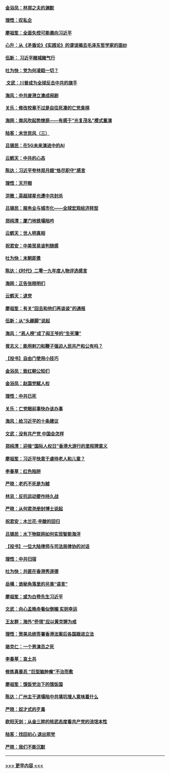 #### [金浴凤：林郑之夫的渊默](../pages/nsc993/n11737735.md?t=12222201) 
#### [理悟：叹私企](../pages/nsc993/n11737715.md?t=12222201) 
#### [廖祖笙：全面失控可能袭向习近平](../pages/nsc993/n11737704.md?t=12222201) 
#### [心升：从《矛盾论》《实践论》的谬误揭去毛泽东哲学家的面纱](../pages/nsc993/n11736962.md?t=12222201) 
#### [伍新： 习近平赌城赌气行](../pages/nsc993/n11736929.md?t=12222201) 
#### [吐为快：党为何凌蹈一切？](../pages/nsc993/n11736915.md?t=12222201) 
#### [ 文武：川普成为全球反击中共的旗手](../pages/nsc993/n11736882.md?t=12222201) 
#### [海风：中共废港立澳成闹剧](../pages/nsc993/n11735857.md?t=12222201) 
#### [关乐：修改校章不过是自往死凑的亡党臭棋](../pages/nsc993/n11735097.md?t=12222201) 
#### [海网：南风吹起势燎原——有感于“光复茂名”模式重演](../pages/nsc993/n11732308.md?t=12222201) 
#### [陆客：末世民风（三）](../pages/nsc993/n11732211.md?t=12222201) 
#### [吕锡民：在5G未来演进中的AI](../pages/nsc993/n11730010.md?t=12222201) 
#### [云鹤天：中共的心态](../pages/nsc993/n11729906.md?t=12222201) 
#### [陈达：习近平夸林郑月娥“恪尽职守”感言](../pages/nsc993/n11729881.md?t=12222201) 
#### [理悟：天开眼](../pages/nsc993/n11729699.md?t=12222201) 
#### [洪微：英超球星也遭中共封杀](../pages/nsc993/n11727243.md?t=12222201) 
#### [吕锡民：服务业与城市化——全球宏观经济转型](../pages/nsc993/n11725845.md?t=12222201) 
#### [郑纯清：厦门地铁塌陷吟](../pages/nsc993/n11725813.md?t=12222201) 
#### [云鹤天：世人明真相](../pages/nsc993/n11725621.md?t=12222201) 
#### [祝君安：中美贸易谈判随感](../pages/nsc993/n11725609.md?t=12222201) 
#### [吐为快：末朝即景](../pages/nsc993/n11723365.md?t=12222201) 
#### [陈达：《时代》二零一九年度人物评选感言](../pages/nsc993/n11723337.md?t=12222201) 
#### [海网：正告张晓明们](../pages/nsc993/n11723228.md?t=12222201) 
#### [云鹤天：退党](../pages/nsc993/n11723056.md?t=12222201) 
#### [廖祖笙：有关“回去和他们再谈谈”的通报](../pages/nsc993/n11722442.md?t=12222201) 
#### [伍新：从“头踢脚”说起](../pages/nsc993/n11722429.md?t=12222201) 
#### [海风：“恶人榜”成了阎王爷的“生死簿”](../pages/nsc993/n11722272.md?t=12222201) 
#### [胥志义：能用剌刀和鞭子强迫人民共产和公有吗？](../pages/nsc993/n11720569.md?t=12222201) 
#### [【投书】自由门使用小技巧](../pages/nsc993/n11720180.md?t=12222201) 
#### [金浴凤：致红朝公知们](../pages/nsc993/n11720563.md?t=12222201) 
#### [金浴凤：赵国党赋人权](../pages/nsc993/n11720533.md?t=12222201) 
#### [理悟：中共已死](../pages/nsc993/n11720233.md?t=12222201) 
#### [关乐：亡党眼前事快办该办事](../pages/nsc993/n11719160.md?t=12222201) 
#### [海风：给习近平的十条建议](../pages/nsc993/n11717616.md?t=12222201) 
#### [文武：没有共产党 中国会怎样](../pages/nsc993/n11717584.md?t=12222201) 
#### [郑纯清：迎接“国际人权日”香港大游行的里程牌意义](../pages/nsc993/n11717417.md?t=12222201) 
#### [廖祖笙：习近平快意于虐待老人和儿童？](../pages/nsc993/n11715313.md?t=12222201) 
#### [李春草：红色陷阱](../pages/nsc993/n11715029.md?t=12222201) 
#### [严晓：老朽不死是为贼](../pages/nsc993/n11712910.md?t=12222201) 
#### [林忌：反抗运动要作持久战](../pages/nsc993/n11712623.md?t=12222201) 
#### [严晓：从何君尧册封博士说起](../pages/nsc993/n11712465.md?t=12222201) 
#### [祝君安：木兰花·辛酸的回归](../pages/nsc993/n11712381.md?t=12222201) 
#### [吕锡民：水下物联网如何实现智能海洋](../pages/nsc993/n11711158.md?t=12222201) 
#### [【投书】一位大陆律师与司法局律协的对话](../pages/nsc993/n11709675.md?t=12222201) 
#### [理悟：中共归宿](../pages/nsc993/n11710059.md?t=12222201) 
#### [吐为快：共匪在香港秀道德](../pages/nsc993/n11709979.md?t=12222201) 
#### [岳横：诡秘角落里的另类“语言”](../pages/nsc993/n11709792.md?t=12222201) 
#### [廖祖笙：或为白卷先生习近平](../pages/nsc993/n11708330.md?t=12222201) 
#### [文武：向心孟晚舟看似倒楣 实则幸运](../pages/nsc993/n11708236.md?t=12222201) 
#### [王友群：海外“侨领”应以黄克锵为戒](../pages/nsc993/n11706176.md?t=12222201) 
#### [理悟：贺美总统签署香港法案后各国跟进立法](../pages/nsc993/n11706853.md?t=12222201) 
#### [骆克仁：一个男演员之死](../pages/nsc993/n11706677.md?t=12222201) 
#### [李春草：哀土共](../pages/nsc993/n11706255.md?t=12222201) 
#### [修炼真善忍 “巨型脑肿瘤”不治而愈](../pages/nsc993/n11705340.md?t=12222201) 
#### [廖祖笙：饿饭党治下的饿饭国](../pages/nsc993/n11705085.md?t=12222201) 
#### [陈达：广州主干道塌陷中共填坑埋人意味着什么](../pages/nsc993/n11705046.md?t=12222201) 
#### [严晓：奴才式的歹毒](../pages/nsc993/n11704826.md?t=12222201) 
#### [欧阳天剑：从金三胖的核武态度看共产党的流氓本性](../pages/nsc993/n11702238.md?t=12222201) 
#### [陆客：找回初心 退出邪党](../pages/nsc993/n11702213.md?t=12222201) 
#### [严晓：我们不能沉默](../pages/nsc993/n11702110.md?t=12222201) 

----
#### [ >>> 更早内容 <<< ](../indexes/nsc993-earlier.md)
